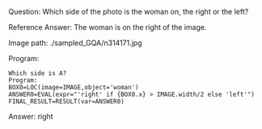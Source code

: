 Question: Which side of the photo is the woman on, the right or the left?

Reference Answer: The woman is on the right of the image.

Image path: ./sampled_GQA/n314171.jpg

Program:

```
Which side is A?
Program:
BOX0=LOC(image=IMAGE,object='woman')
ANSWER0=EVAL(expr="'right' if {BOX0.x} > IMAGE.width/2 else 'left'")
FINAL_RESULT=RESULT(var=ANSWER0)
```
Answer: right

